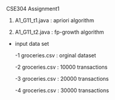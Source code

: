 CSE304 Assignment1

1. A1_G11_t1.java : apriori algorithm


2. A1_G11_t2.java : fp-growth algorithm


+ input data set

  
  -1 groceries.csv : orginal dataset


  -2 groceries.csv : 10000 transactions


  -3 groceries.csv : 20000 transactions


  -4 groceries.csv : 30000 transactions

